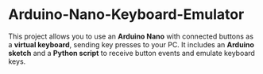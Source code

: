 # Arduino-Nano-Keyboard-Emulator
This project allows you to use an **Arduino Nano** with connected buttons as a **virtual keyboard**, sending key presses to your PC.   It includes an **Arduino sketch** and a **Python script** to receive button events and emulate keyboard keys.

